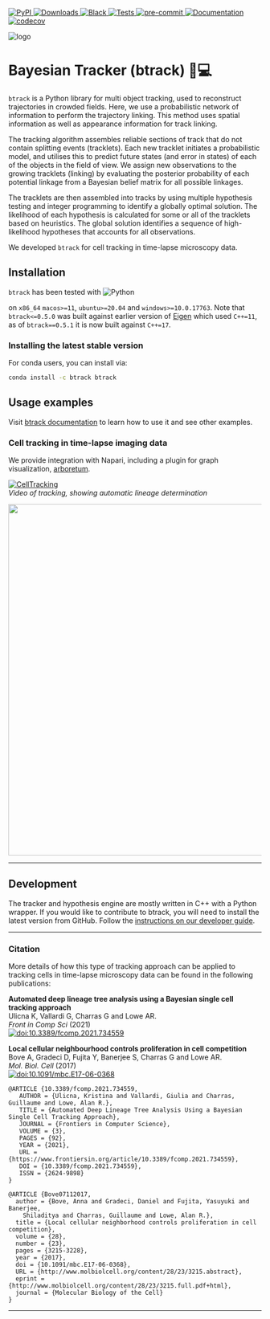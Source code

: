[
![PyPI](https://img.shields.io/pypi/v/btrack)
](https://pypi.org/project/btrack)
[
![Downloads](https://static.pepy.tech/badge/btrack/month)
](https://pepy.tech/project/btrack)
[
![Black](https://img.shields.io/badge/code%20style-black-000000.svg)
](https://github.com/psf/black)
[
![Tests](https://github.com/quantumjot/btrack/actions/workflows/test.yml/badge.svg)
](https://github.com/quantumjot/btrack/actions/workflows/test.yml)
[
![pre-commit](https://img.shields.io/badge/pre--commit-enabled-brightgreen?logo=pre-commit&logoColor=white)
](https://github.com/pre-commit/pre-commit)
[
![Documentation](https://readthedocs.org/projects/btrack/badge/?version=latest)
](https://btrack.readthedocs.io/en/latest/?badge=latest)
[
![codecov](https://codecov.io/gh/quantumjot/btrack/branch/main/graph/badge.svg?token=QCFC9AWK0R)
](https://codecov.io/gh/quantumjot/btrack)


![logo](https://btrack.readthedocs.io/en/latest/_images/btrack_logo.png)


# Bayesian Tracker (btrack) 🔬💻

`btrack` is a Python library for multi object tracking, used to reconstruct trajectories in crowded fields.
Here, we use a probabilistic network of information to perform the trajectory linking.
This method uses spatial information as well as appearance information for track linking.

The tracking algorithm assembles reliable sections of track that do not contain splitting events (tracklets).
Each new tracklet initiates a probabilistic model, and utilises this to predict future states (and error in states) of each of the objects in the field of view.
We assign new observations to the growing tracklets (linking) by evaluating the posterior probability of each potential linkage from a Bayesian belief matrix for all possible linkages.

The tracklets are then assembled into tracks by using multiple hypothesis testing and integer programming to identify a globally optimal solution.
The likelihood of each hypothesis is calculated for some or all of the tracklets based on heuristics.
The global solution identifies a sequence of high-likelihood hypotheses that accounts for all observations.

We developed `btrack` for cell tracking in time-lapse microscopy data.

## Installation

`btrack` has been tested with 
![Python](https://img.shields.io/pypi/pyversions/btrack)

on `x86_64` `macos>=11`, `ubuntu>=20.04` and `windows>=10.0.17763`.
Note that `btrack<=0.5.0` was built against earlier version of
[Eigen](https://eigen.tuxfamily.org) which used `C++=11`, as of `btrack==0.5.1`
it is now built against `C++=17`.

### Installing the latest stable version

For conda users, you can install via:
```sh
conda install -c btrack btrack
```

## Usage examples

Visit [btrack documentation](https://btrack.readthedocs.io) to learn how to use it and see other examples.

### Cell tracking in time-lapse imaging data

 We provide integration with Napari, including a plugin for graph visualization, [arboretum](https://btrack.readthedocs.io/en/latest/user_guide/napari.html).


[
![CellTracking](http://lowe.cs.ucl.ac.uk/images/youtube.png)
](https://youtu.be/EjqluvrJGCg)  
*Video of tracking, showing automatic lineage determination*


<img src="https://user-images.githubusercontent.com/8217795/225356392-6eb4b68c-eda5-4b96-af50-76930fa45e9d.png" width="700" />


---

## Development

The tracker and hypothesis engine are mostly written in C++ with a Python wrapper.
If you would like to contribute to btrack, you will need to install the latest version from GitHub. Follow the [instructions on our developer guide](https://btrack.readthedocs.io/en/latest/developer_guide).


---
### Citation

More details of how this type of tracking approach can be applied to tracking cells in time-lapse microscopy data can be found in the following publications:

**Automated deep lineage tree analysis using a Bayesian single cell tracking approach**  
Ulicna K, Vallardi G, Charras G and Lowe AR.  
*Front in Comp Sci* (2021)  
[
![doi:10.3389/fcomp.2021.734559](https://img.shields.io/badge/doi-10.3389%2Ffcomp.2021.734559-blue)
](https://doi.org/10.3389/fcomp.2021.734559)


**Local cellular neighbourhood controls proliferation in cell competition**  
Bove A, Gradeci D, Fujita Y, Banerjee S, Charras G and Lowe AR.  
*Mol. Biol. Cell* (2017)  
[
![doi:10.1091/mbc.E17-06-0368](https://img.shields.io/badge/doi-10.1091%2Fmbc.E17--06--0368-blue)
](https://doi.org/10.1091/mbc.E17-06-0368)

```
@ARTICLE {10.3389/fcomp.2021.734559,
   AUTHOR = {Ulicna, Kristina and Vallardi, Giulia and Charras, Guillaume and Lowe, Alan R.},
   TITLE = {Automated Deep Lineage Tree Analysis Using a Bayesian Single Cell Tracking Approach},
   JOURNAL = {Frontiers in Computer Science},
   VOLUME = {3},
   PAGES = {92},
   YEAR = {2021},
   URL = {https://www.frontiersin.org/article/10.3389/fcomp.2021.734559},
   DOI = {10.3389/fcomp.2021.734559},
   ISSN = {2624-9898}
}
```

```
@ARTICLE {Bove07112017,
  author = {Bove, Anna and Gradeci, Daniel and Fujita, Yasuyuki and Banerjee,
    Shiladitya and Charras, Guillaume and Lowe, Alan R.},
  title = {Local cellular neighborhood controls proliferation in cell competition},
  volume = {28},
  number = {23},
  pages = {3215-3228},
  year = {2017},
  doi = {10.1091/mbc.E17-06-0368},
  URL = {http://www.molbiolcell.org/content/28/23/3215.abstract},
  eprint = {http://www.molbiolcell.org/content/28/23/3215.full.pdf+html},
  journal = {Molecular Biology of the Cell}
}
```

---